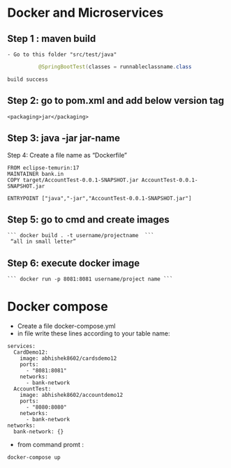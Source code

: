 # Docker and Microservices

## Step 1 : maven build
	- Go to this folder "src/test/java"

```java
          @SpringBootTest(classes = runnableclassname.class
```
	build success

## Step 2: go to pom.xml and add below version tag 
``` <packaging>jar</packaging> ```

## Step 3: java -jar jar-name

Step 4: Create a file name as “Dockerfile”
```
FROM eclipse-temurin:17
MAINTAINER bank.in
COPY target/AccountTest-0.0.1-SNAPSHOT.jar AccountTest-0.0.1-SNAPSHOT.jar

ENTRYPOINT ["java","-jar","AccountTest-0.0.1-SNAPSHOT.jar"]
```
## Step 5: go to cmd and create images
	

	``` docker build . -t username/projectname  ```      
	 “all in small letter”

## Step 6: execute docker image 

	``` docker run -p 8081:8081 username/project name ```

# Docker compose

- Create a file docker-compose.yml 
- in file write these lines according to your table name:
```
services:
  CardDemo12:
    image: abhishek8602/cardsdemo12
    ports:
      - "8081:8081"
    networks:
      - bank-network
  AccountTest:
    image: abhishek8602/accountdemo12
    ports:
      - "8080:8080"
    networks:
      - bank-network
networks:
  bank-network: {}
 ```
 - from command promt :
 ```
 docker-compose up
 ```
  



